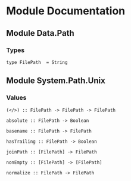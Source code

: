 # Module Documentation

## Module Data.Path

### Types

    type FilePath  = String


## Module System.Path.Unix

### Values

    (</>) :: FilePath -> FilePath -> FilePath

    absolute :: FilePath -> Boolean

    basename :: FilePath -> FilePath

    hasTrailing :: FilePath -> Boolean

    joinPath :: [FilePath] -> FilePath

    nonEmpty :: [FilePath] -> [FilePath]

    normalize :: FilePath -> FilePath



